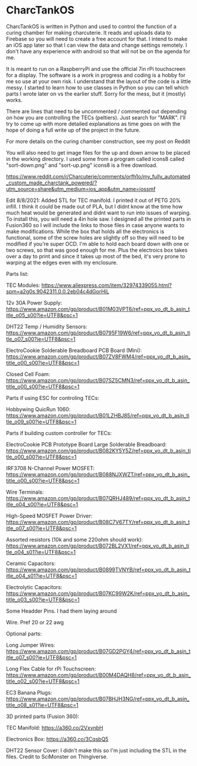 # CharcTankOS

CharcTankOS is written in Python and used to control the function of a curing chamber for making charcuterie.  It reads and uploads data to Firebase so you will need to create a free account for that.  I intend to make an iOS app later so that I can view the data and change settings remotely.  I don't have any experience with android so that will not be on the agenda for me.

It is meant to run on a RaspberryPi and use the official 7in rPi touchscreen for a display.  The software is a work in progress and coding is a hobby for me so use at your own risk.  I understand that the layout of the code is a little messy.  I started to learn how to use classes in Python so you can tell which parts I wrote later on vs the earlier stuff.  Sorry for the mess, but it (mostly) works.

There are lines that need to be uncommented  / commented out depending on how you are controlling the TECs (peltiers). Just search for "MARK".  I'll try to come up with more detailed explanations as time goes on with the hope of doing a full write up of the project in the future.

For more details on the curing chamber construction, see my post on Reddit

You will also need to get image files for the up and down arrow to be placed in the working directory.  I used some from a program called icons8 called "sort-down.png" and "sort-up.png"  icons8 is a free download.

https://www.reddit.com/r/Charcuterie/comments/orfh1o/my_fully_automated_custom_made_charctank_powered/?utm_source=share&utm_medium=ios_app&utm_name=iossmf

Edit 8/8/2021: Added STL for TEC manifold.  I printed it out of PETG 20% infill.  I think it could be made out of PLA, but I didnt know at the time how much heat would be generated and didnt want to run into issues of warping.  To install this, you will need a 4in hole saw.  I designed all the printed parts in Fusion360 so I will include the links to those files in case anyone wants to make modifications. While the box that holds all the electronics is functional, some of the screw holes are slightly off so they will need to be modified if you're super OCD.  I'm able to hold each board down with one or two screws, so that was good enough for me.  Plus the electroics box takes over a day to print and since it takes up most of the bed, it's very prone to warping at the edges even with my enclosure.    

Parts list:

TEC Modules: https://www.aliexpress.com/item/32974339055.html?spm=a2g0s.9042311.0.0.2eb04c4dGorHiL

12v 30A Power Supply: https://www.amazon.com/gp/product/B01M03VPT6/ref=ppx_yo_dt_b_asin_title_o05_s00?ie=UTF8&psc=1

DHT22 Temp / Humidity Sensors: https://www.amazon.com/gp/product/B0795F19W6/ref=ppx_yo_dt_b_asin_title_o07_s00?ie=UTF8&psc=1

ElectroCookie Solderable Breadboard PCB Board (Mini): https://www.amazon.com/gp/product/B07ZV8FWM4/ref=ppx_yo_dt_b_asin_title_o00_s00?ie=UTF8&psc=1

Closed Cell Foam: https://www.amazon.com/gp/product/B07SZ5CMN3/ref=ppx_yo_dt_b_asin_title_o00_s00?ie=UTF8&psc=1

Parts if using ESC for controling TECs:

Hobbywing QuicRun 1060: https://www.amazon.com/gp/product/B01LZHBJ85/ref=ppx_yo_dt_b_asin_title_o09_s00?ie=UTF8&psc=1

Parts if building custom controller for TECs: 

ElectroCookie PCB Prototype Board Large Solderable Breadboard: https://www.amazon.com/gp/product/B082KY5Y5Z/ref=ppx_yo_dt_b_asin_title_o00_s00?ie=UTF8&psc=1

IRF3708 N-Channel Power MOSFET: https://www.amazon.com/gp/product/B088NJXWZT/ref=ppx_yo_dt_b_asin_title_o00_s00?ie=UTF8&psc=1

Wire Terminals: https://www.amazon.com/gp/product/B07QRHJ489/ref=ppx_yo_dt_b_asin_title_o04_s00?ie=UTF8&psc=1

High-Speed MOSFET Power Driver: https://www.amazon.com/gp/product/B08C7V67TY/ref=ppx_yo_dt_b_asin_title_o07_s00?ie=UTF8&psc=1

Assorted resistors (10k and some 220ohm should work): https://www.amazon.com/gp/product/B072BL2VX1/ref=ppx_yo_dt_b_asin_title_o04_s01?ie=UTF8&psc=1

Ceramic Capacitors: https://www.amazon.com/gp/product/B0899TVNYB/ref=ppx_yo_dt_b_asin_title_o04_s01?ie=UTF8&psc=1

Electrolytic Capacitors: https://www.amazon.com/gp/product/B07KC99W2K/ref=ppx_yo_dt_b_asin_title_o03_s00?ie=UTF8&psc=1

Some Headder Pins.  I had them laying around

Wire.  Pref 20 or 22 awg

Optional parts:

Long Jumper Wires: https://www.amazon.com/gp/product/B07GD2PGY4/ref=ppx_yo_dt_b_asin_title_o07_s00?ie=UTF8&psc=1

Long Flex Cable for rPi Touchscreen: https://www.amazon.com/gp/product/B00M4DAQH8/ref=ppx_yo_dt_b_asin_title_o02_s00?ie=UTF8&psc=1

EC3 Banana Plugs: https://www.amazon.com/gp/product/B07BHJH3NG/ref=ppx_yo_dt_b_asin_title_o08_s01?ie=UTF8&psc=1


3D printed parts (Fusion 360):

TEC Manifold: https://a360.co/2VxvnbH

Electronics Box: https://a360.co/3CqsbQ5

DHT22 Sensor Cover: I didn't make this so I'm just including the STL in the files.  Credit to SciMonster on Thingiverse.
